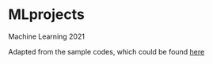 # MLprojects
Machine Learning 2021

Adapted from the sample codes, which could be found [here](https://speech.ee.ntu.edu.tw/~hylee/ml/2021-spring.html)
